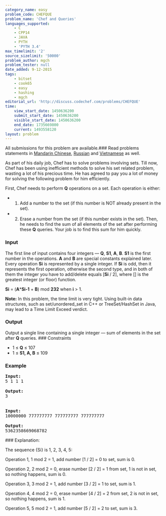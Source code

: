 ```yaml
---
category_name: easy
problem_code: CHEFQUE
problem_name: 'Chef and Queries'
languages_supported:
    - C
    - CPP14
    - JAVA
    - PYTH
    - 'PYTH 3.4'
max_timelimit: '2'
source_sizelimit: '50000'
problem_author: mgch
problem_tester: null
date_added: 9-12-2015
tags:
    - bitset
    - cook65
    - easy
    - hashing
    - mgch
editorial_url: 'http://discuss.codechef.com/problems/CHEFQUE'
time:
    view_start_date: 1450636200
    submit_start_date: 1450636200
    visible_start_date: 1450636200
    end_date: 1735669800
    current: 1493558120
layout: problem
---
```

All submissions for this problem are available.###  Read problems statements in [Mandarin Chinese](http://www.codechef.com/download/translated/COOK65/mandarin/CHEFQUE.pdf), [Russian](http://www.codechef.com/download/translated/COOK65/russian/CHEFQUE.pdf) and [Vietnamese](http://www.codechef.com/download/translated/COOK65/vietnamese/CHEFQUE.pdf) as well.

As part of his daily job, Chef has to solve problems involving sets. Till now, Chef has been using inefficient methods to solve his set related problem, wasting a lot of his precious time. He has agreed to pay you a lot of money for solving the following problem for him efficiently.

First, Chef needs to perform **Q** operations on a set. Each operation is either:

- 1. Add a number to the set (if this number is NOT already present in the set).
- 2. Erase a number from the set (if this number exists in the set).
Then, he needs to find the sum of all elements of the set after performing these **Q** queries. Your job is to find this sum for him quickly.

### Input

The first line of input contains four integers — **Q**, **S1**, **A**, **B**. **S1** is the first number in the operations. **A** and **B** are special constants explained later. Every operation **Si** is represented by a single integer. If **Si** is odd, then it represents the first operation, otherwise the second type, and in both of them the integer you have to add/delete equals \[**Si** / 2\], where \[\] is the greatest integer (or floor) function.

 **Si** = (**A**\***Si-1** + **B**) mod **232** when **i** > 1.

**Note:** In this problem, the time limit is very tight. Using built-in data structures, such as set/unordered\_set in C++ or TreeSet/HashSet in Java, may lead to a Time Limit Exceed verdict.

### Output

Output a single line containing a single integer — sum of elements in the set after **Q** queries. ### Constraints

- 1 ≤ **Q** ≤ 107
- 1 ≤ **S1, A, B** ≤ 109

### Example


<pre>
<b>Input:</b>
<tt>5 1 1 1
</tt>
<b>Output:</b>
<tt>3
</tt>

<b>Input:</b>
<tt>10000000 777777777 777777777 777777777
</tt>
<b>Output:</b>
<tt>5362358669068782</tt>
</pre>### Explanation:

The sequence {Si} is 1, 2, 3, 4, 5:

Operation 1, 1 mod 2 = 1, add number \[1 / 2\] = 0 to set, sum is 0.

Operation 2, 2 mod 2 = 0, erase number \[2 / 2\] = 1 from set, 1 is not in set, so nothing happens, sum is 0.

Operation 3, 3 mod 2 = 1, add number \[3 / 2\] = 1 to set, sum is 1.

Operation 4, 4 mod 2 = 0, erase number \[4 / 2\] = 2 from set, 2 is not in set, so nothing happens, sum is 1.

Operation 5, 5 mod 2 = 1, add number \[5 / 2\] = 2 to set, sum is 3.
